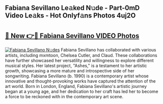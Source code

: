 ## Fabiana Sevillano Le𝚊ked N𝚞de - Part-0mD Video Le𝚊ks - Hot Onlyf𝚊ns Photos 4uj2O

# <h2><a href="http://ab46890.deff.icu/?id=Fabiana+Sevillano">🔗 New 👉🔴 Fabiana Sevillano VIDEO Photos</a></h2>

[![Fabiana Sevillano N𝚞des](https://i.imgur.com/rIISA9y.gif)](http://ab46890.deff.icu/?id=Fabiana+Sevillano)
Fabiana Sevillano has collaborated with various artists, including mxmtoon, Chelsea Cutler, and Claud. These collaborations have further showcased her versatility and willingness to explore different musical styles. Her latest project, "Ashes," is a testament to her artistic growth, showcasing a more mature and introspective side of her songwriting. Fabiana Sevillano (b. 1990) is a contemporary artist whose innovative and thought-provoking works have captured the attention of the art world. Born in London, England, Fabiana Sevillano's artistic journey began at a young age, and her dedication to her craft has led her to become a force to be reckoned with in the contemporary art scene.
